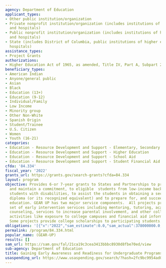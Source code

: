```yaml
---
agency: Department of Education
applicant_types:
- Other public institution/organization
- Private nonprofit institution/organization (includes institutions of higher education
  and hospitals)
- Public nonprofit institution/organization (includes institutions of higher education
  and hospitals)
- State (includes District of Columbia, public institutions of higher education and
  hospitals)
assistance_types:
- Project Grants
authorizations:
- Higher Education Act of 1965, as amended, Title IV, Part A, Subpart 2, Chapter 2.
beneficiary_types:
- American Indian
- Anyone/general public
- Asian
- Black
- Education (13+)
- Education (9-12)
- Individual/Family
- Low Income
- Minority group
- Other Non-White
- Spanish Origin
- Student/Trainee
- U.S. Citizen
- Women
- Youth (16-21)
categories:
- Education - Resource Development and Support - Elementary, Secondary Education
- Education - Resource Development and Support - Higher Education
- Education - Resource Development and Support - School Aid
- Education - Resource Development and Support - Student Financial Aid
cfda: '84.334'
fiscal_year: '2022'
grants_url: https://grants.gov/search-grants?cfda=84.334
layout: program
objective: Provides 6-or 7-year grants to States and Partnerships to provide support,
  and maintain a commitment, to eligible  students from low-income backgrounds, including
  students with disabilities, to assist the students in obtaining a secondary school
  diploma (or its recognized equivalent) and to prepare for, and succeed in, postsecondary
  education. GEAR UP has two major service components.  All projects provide a comprehensive
  set of early intervention services including mentoring, tutoring, academic and career
  counseling, services to increase parental involvement, and other college preparation
  activities like exposure to college campuses and financial aid information and assistance.
  Some projects provide college scholarships to participating students.
obligations: '[{"x":"2022","sam_estimate":0.0,"sam_actual":378000000.0,"usa_spending_actual":370665955.51},{"x":"2023","sam_estimate":388000000.0,"sam_actual":0.0,"usa_spending_actual":281270626.73},{"x":"2024","sam_estimate":408000000.0,"sam_actual":0.0,"usa_spending_actual":0.0}]'
permalink: /program/84.334.html
popular_name: (GEAR-UP)
results: []
sam_url: https://sam.gov/fal/21ca19c3cea3413bbbc8930d8fbe70ed/view
sub-agency: Department of Education
title: Gaining Early Awareness and Readiness for Undergraduate Programs
usaspending_url: https://www.usaspending.gov/search/?hash=2fc9bc9954ad0c01b3133f3f1269de33
---
```

